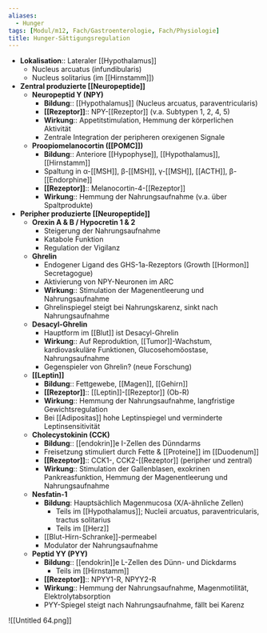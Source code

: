 ```yaml
---
aliases:
  - Hunger
tags: [Modul/m12, Fach/Gastroenterologie, Fach/Physiologie]
title: Hunger-Sättigungsregulation
---
```


- **Lokalisation**:: Lateraler [[Hypothalamus]]
    - Nucleus arcuatus (infundibularis)
    - Nucleus solitarius (im [[Hirnstamm]])
- **Zentral produzierte [[Neuropeptide]]**
    - **Neuropeptid Y (NPY)**
        - **Bildung**:: [[Hypothalamus]] (Nucleus arcuatus, paraventricularis)
        - **[[Rezeptor]]**:: NPY-[[Rezeptor]] (v.a. Subtypen 1, 2, 4, 5)
        - **Wirkung**:: Appetitstimulation, Hemmung der körperlichen Aktivität
        - Zentrale Integration der peripheren orexigenen Signale
    - **Proopiomelanocortin ([[POMC]])**
        - **Bildung**:: Anteriore [[Hypophyse]], [[Hypothalamus]], [[Hirnstamm]]
        - Spaltung in α-[[MSH]], β-[[MSH]], γ-[[MSH]], [[ACTH]], β-[[Endorphine]]
        - **[[Rezeptor]]**:: Melanocortin-4-[[Rezeptor]]
        - **Wirkung**:: Hemmung der Nahrungsaufnahme (v.a. über Spaltprodukte)
- **Peripher produzierte [[Neuropeptide]]**
    - **Orexin A & B / Hypocretin 1 & 2**
        - Steigerung der Nahrungsaufnahme
        - Katabole Funktion
        - Regulation der Vigilanz
    - **Ghrelin**
        - Endogener Ligand des GHS-1a-Rezeptors (Growth [[Hormon]] Secretagogue)
        - Aktivierung von NPY-Neuronen im ARC
        - **Wirkung**:: Stimulation der Magenentleerung und Nahrungsaufnahme
        - Ghrelinspiegel steigt bei Nahrungskarenz, sinkt nach Nahrungsaufnahme
    - **Desacyl-Ghrelin**
        - Hauptform im [[Blut]] ist Desacyl-Ghrelin
        - **Wirkung**:: Auf Reproduktion, [[Tumor]]-Wachstum, kardiovaskuläre Funktionen, Glucosehomöostase, Nahrungsaufnahme
        - Gegenspieler von Ghrelin? (neue Forschung)
    - **[[Leptin]]**
        - **Bildung**:: Fettgewebe, [[Magen]], [[Gehirn]]
        - **[[Rezeptor]]**:: [[Leptin]]-[[Rezeptor]] (Ob-R)
        - **Wirkung**:: Hemmung der Nahrungsaufnahme, langfristige Gewichtsregulation
        - Bei [[Adipositas]] hohe Leptinspiegel und verminderte Leptinsensitivität
    - **Cholecystokinin (CCK)**
        - **Bildung**:: [[endokrin]]e I-Zellen des Dünndarms
        - Freisetzung stimuliert durch Fette & [[Proteine]] im [[Duodenum]]
        - **[[Rezeptor]]**:: CCK1-, CCK2-[[Rezeptor]] (peripher und zentral)
        - **Wirkung**:: Stimulation der Gallenblasen, exokrinen Pankreasfunktion, Hemmung der Magenentleerung und Nahrungsaufnahme
    - **Nesfatin-1**
        - **Bildung**: Hauptsächlich Magenmucosa (X/A-ähnliche Zellen)
            - Teils im [[Hypothalamus]]; Nucleii arcuatus, paraventricularis, tractus solitarius
            - Teils im [[Herz]]
        - [[Blut-Hirn-Schranke]]-permeabel
        - Modulator der Nahrungsaufnahme
    - **Peptid YY (PYY)**
        - **Bildung**:: [[endokrin]]e L-Zellen des Dünn- und Dickdarms
            - Teils im [[Hirnstamm]]
        - **[[Rezeptor]]**:: NPYY1-R, NPYY2-R
        - **Wirkung**:: Hemmung der Nahrungsaufnahme, Magenmotilität, Elektrolytabsorption
        - PYY-Spiegel steigt nach Nahrungsaufnahme, fällt bei Karenz

![[Untitled 64.png]]

